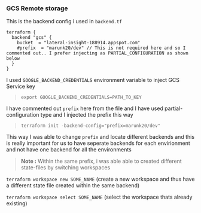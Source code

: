 ### GCS Remote storage

This is the backend config i used in `backend.tf`

```hcl
terraform {
  backend "gcs" {
    bucket  = "lateral-insight-188914.appspot.com"
    #prefix  = "marunk20/dev" // This is not required here and so I commented out.. I prefer injecting as PARTIAL_CONFIGURATION as shown below
  }
}
```

I used `GOOGLE_BACKEND_CREDENTIALS` environment variable to inject GCS Service key

> `export GOOGLE_BACKEND_CREDENTIALS=PATH_TO_KEY`

I have commented out `prefix` here from the file and I have used partial-configuration type and I injected the prefix this way

> `terraform init -backend-config="prefix=marunk20/dev"` 


This way I was able to change `prefix` and locate different backends and this is really important for us to have seperate backends for each envirionment and not have one backend for all the environments

 > **Note :** Within the same prefix, i was able able to created different state-files by switching workspaces

 `terraform workspace new SOME_NAME` (create a new workspace and thus have a different state file created within the same backend)

 `terraform workspace select SOME_NAME` (select the workspace thats already existing)
